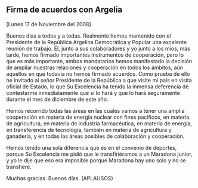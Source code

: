 Firma de acuerdos con Argelia
-----------------------------

[Lunes 17 de Noviembre del 2008]

Buenos días a todos y a todas. Realmente hemos mantenido con el
Presidente de la República Argelina Democrática y Popular una excelente
reunión de trabajo. Él, junto a sus colaboradores y yo junto a los míos,
más tarde, hemos firmado importantes instrumentos de cooperación, pero
lo que es más importante, ambos mandatarios hemos manifestado la
decisión de ampliar nuestras relaciones y cooperación en todos los
ámbitos, aún aquellos en que todavía no hemos firmado acuerdos. Como
prueba de ello he invitado al señor Presidente de la República a que
visite mi país en visita oficial de Estado, lo que Su Excelencia ha
tenido la inmensa deferencia de contestarme inmediatamente que sí lo
hará y que lo hará seguramente durante el mes de diciembre de este año.

Hemos recorrido todas las áreas en las cuales vamos a tener una amplia
cooperación en materia de energía nuclear con fines pacíficos, en
materia de agricultura, en materia de industria farmacéutica, en materia
de energía, en transferencia de tecnología, también en materia de
agricultura y ganadería, y en todas las áreas posibles de colaboración y
cooperación.

Hemos tenido una sola diferencia que es en el convenio de deportes,
porque Su Excelencia me pidió que le transfiriéramos a un Maradona
junior, y yo le dije que eso era imposible porque Maradona hay uno solo
y no se transfiere.

Muchas gracias. Buenos días. (APLAUSOS)

 
